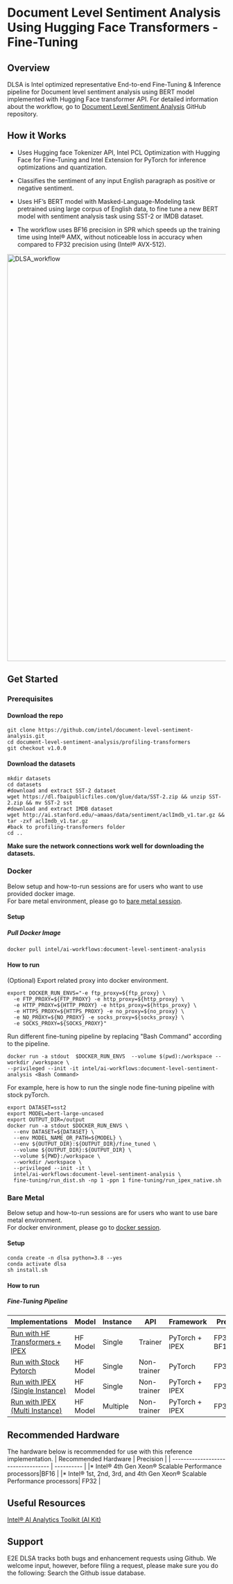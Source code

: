 # **Document Level Sentiment Analysis Using Hugging Face Transformers - Fine-Tuning**

## Overview
DLSA is Intel optimized representative End-to-end Fine-Tuning & Inference pipeline for Document level sentiment analysis using BERT model implemented with Hugging Face transformer API. For detailed information about the workflow, go to [Document Level Sentiment Analysis](https://github.com/intel/document-level-sentiment-analysis) GitHub repository.


## How it Works

* Uses Hugging face Tokenizer API, Intel PCL Optimization with Hugging Face for Fine-Tuning and Intel Extension for PyTorch for inference optimizations and quantization.

* Classifies the sentiment of any input English paragraph as positive or negative sentiment.

* Uses HF’s BERT model with Masked-Language-Modeling task pretrained using large corpus of English data, to fine tune a new BERT model with sentiment analysis task using SST-2 or IMDB dataset.

* The workflow uses BF16 precision in SPR which speeds up the training time using Intel® AMX, without noticeable loss in accuracy when compared to FP32 precision using (Intel®  AVX-512).

<img width="939" alt="DLSA_workflow" src="https://user-images.githubusercontent.com/43555799/204886026-8c2e1540-3ff7-42ac-9a61-f0a25553b563.png">

## Get Started

### **Prerequisites**

#### Download the repo
```
git clone https://github.com/intel/document-level-sentiment-analysis.git
cd document-level-sentiment-analysis/profiling-transformers
git checkout v1.0.0
```
#### Download the datasets
```
mkdir datasets
cd datasets
#download and extract SST-2 dataset
wget https://dl.fbaipublicfiles.com/glue/data/SST-2.zip && unzip SST-2.zip && mv SST-2 sst
#download and extract IMDB dataset
wget http://ai.stanford.edu/~amaas/data/sentiment/aclImdb_v1.tar.gz && tar -zxf aclImdb_v1.tar.gz
#back to profiling-transformers folder
cd ..
```
**Make sure the network connections work well for downloading the datasets.**

### **Docker**
Below setup and how-to-run sessions are for users who want to use provided docker image.  
For bare metal environment, please go to [bare metal session](#bare-metal).

#### Setup 

##### Pull Docker Image
```
docker pull intel/ai-workflows:document-level-sentiment-analysis
```
#### How to run 

(Optional) Export related proxy into docker environment.
```
export DOCKER_RUN_ENVS="-e ftp_proxy=${ftp_proxy} \
  -e FTP_PROXY=${FTP_PROXY} -e http_proxy=${http_proxy} \
  -e HTTP_PROXY=${HTTP_PROXY} -e https_proxy=${https_proxy} \
  -e HTTPS_PROXY=${HTTPS_PROXY} -e no_proxy=${no_proxy} \
  -e NO_PROXY=${NO_PROXY} -e socks_proxy=${socks_proxy} \
  -e SOCKS_PROXY=${SOCKS_PROXY}"
```
Run different fine-tuning pipeline by replacing "Bash Command" according to the pipeline.
```
docker run -a stdout  $DOCKER_RUN_ENVS  --volume $(pwd):/workspace --workdir /workspace \
--privileged --init -it intel/ai-workflows:document-level-sentiment-analysis <Bash Command>
```
For example, here is how to run the single node fine-tuning pipeline with stock pyTorch.
```
export DATASET=sst2
export MODEL=bert-large-uncased
export OUTPUT_DIR=/output
docker run -a stdout $DOCKER_RUN_ENVS \
  --env DATASET=${DATASET} \
  --env MODEL_NAME_OR_PATH=${MODEL} \
  --env ${OUTPUT_DIR}:${OUTPUT_DIR}/fine_tuned \
  --volume ${OUTPUT_DIR}:${OUTPUT_DIR} \
  --volume ${PWD}:/workspace \
  --workdir /workspace \
  --privileged --init -it \
  intel/ai-workflows:document-level-sentiment-analysis \
  fine-tuning/run_dist.sh -np 1 -ppn 1 fine-tuning/run_ipex_native.sh
```



### **Bare Metal**
Below setup and how-to-run sessions are for users who want to use bare metal environment.  
For docker environment, please go to [docker session](#docker).
#### Setup 
```
conda create -n dlsa python=3.8 --yes
conda activate dlsa
sh install.sh
```
#### How to run 

##### Fine-Tuning Pipeline
|  Implementations                               | Model    | Instance | API         | Framework       | Precision  |
| ---------------------------------- | -------- | -------- | ----------- | ----------------------- | ---------- |
| [Run with HF Transformers + IPEX ](https://github.com/intel/document-level-sentiment-analysis/blob/main/docs/fine-tuning/single-node-trainer.md)   | HF Model | Single   | Trainer     | PyTorch + IPEX          | FP32, BF16 |
| [Run with Stock Pytorch](https://github.com/intel/document-level-sentiment-analysis/blob/main/docs/fine-tuning/single-node-stock-pytorch.md) | HF Model  | Single   | Non-trainer | PyTorch                 | FP32       |
| [Run with IPEX (Single Instance)](https://github.com/intel/document-level-sentiment-analysis/blob/main/docs/fine-tuning/single-node-ipex.md) | HF Model  | Single   | Non-trainer | PyTorch + IPEX          | FP32,BF16  |
| [Run with IPEX (Multi Instance)](https://github.com/intel/document-level-sentiment-analysis/blob/main/docs/fine-tuning/multi-nodes-ipex.md) | HF Model  | Multiple | Non-trainer | PyTorch + IPEX          | FP32,BF16  |


## Recommended Hardware 
The hardware below is recommended for use with this reference implementation. 
| Recommended Hardware         |  Precision  |
| ---------------------------------- | ---------- |
|* Intel® 4th Gen Xeon® Scalable Performance processors|BF16 |
|* Intel® 1st, 2nd, 3rd, and 4th Gen Xeon® Scalable Performance processors| FP32 |

## Useful Resources 
[Intel® AI Analytics Toolkit (AI Kit)](https://www.intel.com/content/www/us/en/developer/tools/oneapi/ai-analytics-toolkit.html)

## Support  
E2E DLSA tracks both bugs and enhancement requests using Github. We welcome input, however, before filing a request, please make sure you do the following: Search the Github issue database.

